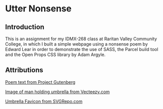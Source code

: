 # Utter Nonsense

## Introduction

This is an assignment for my IDMX-268 class at Raritan Valley Community College,
in which I built a simple webpage using a nonsense poem by Edward Lear in order to
demonstrate the use of SASS, the Parcel build tool and the Open Props CSS library by Adam Argyle.

## Attributions

[Poem text from Project Gutenberg](https://www.gutenberg.org/files/13648/13648-h/13648-h.htm)

[Image of man holding umbrella from Vecteezy.com](https://www.vecteezy.com/vector-art/267024-boy-wearing-raincoat-walking-with-umbrella)

[Umbrella Favicon from SVGRepo.com](https://www.svgrepo.com/svg/287787/umbrella-tools-and-utensils)
